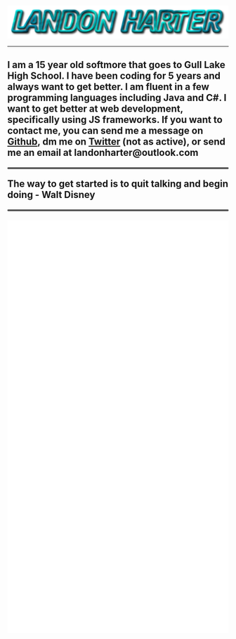 <img src="./name.png">

***

<h2 style="overflow-wrap:normal">
    I am a 15 year old softmore that goes to Gull Lake High School. 
    I have been coding for 5 years and always want to get better. 
    I am fluent in a few programming languages including
    Java and C#. I want to get better at web development, specifically 
    using JS frameworks. If you want to contact me, 
    you can send me a message on <a href="https://github.com/LandonHarter">Github</a>, dm me on <a href="https://twitter.com/harter_landon">Twitter</a> (not as active), 
    or send me an email at landonharter@outlook.com
    <hr style="border-radius:100px;border:none;height:4px;background-color:#535353;">
    <div style="font-weight:bold;">The way to get started is to quit talking and begin doing - Walt Disney</div>
    <hr style="border-radius:100px;border:none;height:4px;background-color:#535353;">
</h2>
<img src="./github-metrics.svg">
